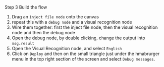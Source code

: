 Step 3 Build the flow

1. Drag an `inject file node` onto the canvas
2. repeat this with a `debug node` and a visual recognition node
3. Wire them together: first the inject file node, then the visual recognition node and then the debug node
4. Open the debug node, by double clicking, change the output into `msg.result`
5. Open the Visual Recognition node, and select `English`
6. Click on `Deploy` and then on the small triangle just under the hmabrurger menu in the top right section of the screen and select `Debug messages`.
